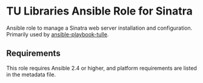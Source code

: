# TU Libraries Ansible Role for Sinatra

Ansible role to manage a Sinatra web server installation and configuration. Primarily used by [ansible-playbook-tulle](https://github.com/tulibraries/ansible-playbook-tulle.git).

## Requirements

This role requires Ansible 2.4 or higher, and platform requirements are listed in the metadata file.
